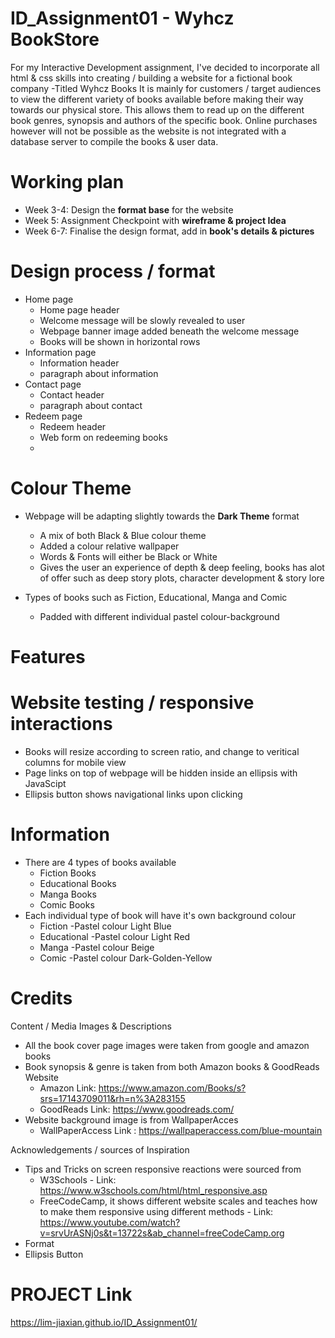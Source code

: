 # ID_Assignment01 - Wyhcz BookStore
For my Interactive Development assignment, I've decided to incorporate all html & css skills into creating / building a website for a fictional book company -Titled Wyhcz Books
It is mainly for customers / target audiences to view the different variety of books available before making their way towards our physical store. This allows them to read up on the different book genres, synopsis and authors of the specific book. Online purchases however will not be possible as the website is not integrated with a database server to compile the books & user data.

# Working plan
- Week 3-4: Design the __format base__ for the website
- Week 5: Assignment Checkpoint with __wireframe & project Idea__
- Week 6-7: Finalise the design format, add in __book's details & pictures__

# Design process / format
- Home page
  - Home page header 
  - Welcome message will be slowly revealed to user
  - Webpage banner image added beneath the welcome message
  - Books will be shown in horizontal rows
- Information page 
  - Information header
  - paragraph about information
- Contact page
  - Contact header
  - paragraph about contact
- Redeem page
  - Redeem header
  - Web form on redeeming books
  - 

# Colour Theme
- Webpage will be adapting slightly towards the __Dark Theme__ format
  - A mix of both Black & Blue colour theme
  - Added a colour relative wallpaper
  - Words & Fonts will either be Black or White
  - Gives the user an experience of depth & deep feeling, books has alot of offer such as deep story plots, character development & story lore 

- Types of books such as Fiction, Educational, Manga and Comic
  - Padded with different individual pastel colour-background


# Features

# Website testing / responsive interactions
- Books will resize according to screen ratio, and change to veritical columns for mobile view
- Page links on top of webpage will be hidden inside an ellipsis with JavaScipt
- Ellipsis button shows navigational links upon clicking
  
# Information
- There are 4 types of books available
  - Fiction Books
  - Educational Books
  - Manga Books
  - Comic Books
-  Each individual type of book will have it's own background colour
   - Fiction -Pastel colour Light Blue
   - Educational -Pastel colour Light Red
   - Manga -Pastel colour Beige
   - Comic -Pastel colour Dark-Golden-Yellow

# Credits
Content / Media Images & Descriptions
- All the book cover page images were taken from google and amazon books
- Book synopsis & genre is taken from both Amazon books & GoodReads Website
  - Amazon Link: https://www.amazon.com/Books/s?srs=17143709011&rh=n%3A283155
  - GoodReads Link: https://www.goodreads.com/
- Website background image is from WallpaperAcces 
  - WallPaperAccess Link : https://wallpaperaccess.com/blue-mountain

Acknowledgements / sources of Inspiration
- Tips and Tricks on screen responsive reactions were sourced from
  - W3Schools - Link: https://www.w3schools.com/html/html_responsive.asp
  - FreeCodeCamp, it shows different website scales and teaches how to make them responsive using different methods - Link: https://www.youtube.com/watch?v=srvUrASNj0s&t=13722s&ab_channel=freeCodeCamp.org
- Format
- Ellipsis Button
# PROJECT Link
https://lim-jiaxian.github.io/ID_Assignment01/
